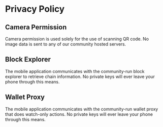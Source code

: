 # Privacy Policy

## Camera Permission

Camera permission is used solely for the use of scanning QR code. No image data is sent to any of our community hosted servers.

## Block Explorer

The mobile application communicates with the community-run block explorer to retrieve chain information. No private keys will ever leave your phone through this means.

## Wallet Proxy

The mobile application communicates with the community-run wallet proxy that does watch-only actions. No private keys will ever leave your phone through this means.
